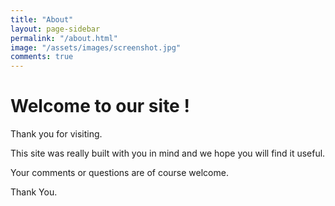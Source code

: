 ```yaml
---
title: "About"
layout: page-sidebar
permalink: "/about.html"
image: "/assets/images/screenshot.jpg"
comments: true
---
```

# Welcome to our site !

Thank you for visiting.

This site was really built with you in mind and we hope you will find it useful.

Your comments or questions are of course welcome.

Thank You.
